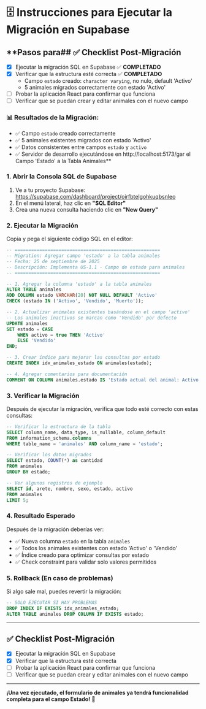 # 🗄️ Instrucciones para Ejecutar la Migración en Supabase

## **Pasos para## **✅ Checklist Post-Migración**
- [x] Ejecutar la migración SQL en Supabase ✅ **COMPLETADO**
- [x] Verificar que la estructura esté correcta ✅ **COMPLETADO**
  - Campo `estado` creado: `character varying`, no nulo, default 'Activo'
  - 5 animales migrados correctamente con estado 'Activo'
- [ ] Probar la aplicación React para confirmar que funciona
- [ ] Verificar que se puedan crear y editar animales con el nuevo campo

### **📊 Resultados de la Migración:**
- ✅ Campo `estado` creado correctamente
- ✅ 5 animales existentes migrados con estado 'Activo'
- ✅ Datos consistentes entre campos `estado` y `activo`
- ✅ Servidor de desarrollo ejecutándose en http://localhost:5173/gar el Campo 'Estado' a la Tabla Animales**

### **1. Abrir la Consola SQL de Supabase**
1. Ve a tu proyecto Supabase: https://supabase.com/dashboard/project/oirfbtelgohkuqbsnleo
2. En el menú lateral, haz clic en **"SQL Editor"**
3. Crea una nueva consulta haciendo clic en **"New Query"**

### **2. Ejecutar la Migración**
Copia y pega el siguiente código SQL en el editor:

```sql
-- =====================================================
-- Migration: Agregar campo 'estado' a la tabla animales
-- Fecha: 25 de septiembre de 2025
-- Descripción: Implementa US-1.1 - Campo de estado para animales
-- =====================================================

-- 1. Agregar la columna 'estado' a la tabla animales
ALTER TABLE animales 
ADD COLUMN estado VARCHAR(20) NOT NULL DEFAULT 'Activo' 
CHECK (estado IN ('Activo', 'Vendido', 'Muerto'));

-- 2. Actualizar animales existentes basándose en el campo 'activo'
-- Los animales inactivos se marcan como 'Vendido' por defecto
UPDATE animales 
SET estado = CASE 
    WHEN activo = true THEN 'Activo'
    ELSE 'Vendido'
END;

-- 3. Crear índice para mejorar las consultas por estado
CREATE INDEX idx_animales_estado ON animales(estado);

-- 4. Agregar comentarios para documentación
COMMENT ON COLUMN animales.estado IS 'Estado actual del animal: Activo (en el rancho), Vendido (ya no está), Muerto (fallecido)';
```

### **3. Verificar la Migración**
Después de ejecutar la migración, verifica que todo esté correcto con estas consultas:

```sql
-- Verificar la estructura de la tabla
SELECT column_name, data_type, is_nullable, column_default
FROM information_schema.columns 
WHERE table_name = 'animales' AND column_name = 'estado';

-- Verificar los datos migrados
SELECT estado, COUNT(*) as cantidad
FROM animales 
GROUP BY estado;

-- Ver algunos registros de ejemplo
SELECT id, arete, nombre, sexo, estado, activo
FROM animales
LIMIT 5;
```

### **4. Resultado Esperado**
Después de la migración deberías ver:
- ✅ Nueva columna `estado` en la tabla `animales`
- ✅ Todos los animales existentes con estado 'Activo' o 'Vendido'
- ✅ Índice creado para optimizar consultas por estado
- ✅ Check constraint para validar solo valores permitidos

### **5. Rollback (En caso de problemas)**
Si algo sale mal, puedes revertir la migración:

```sql
-- SOLO EJECUTAR SI HAY PROBLEMAS
DROP INDEX IF EXISTS idx_animales_estado;
ALTER TABLE animales DROP COLUMN IF EXISTS estado;
```

---

## **✅ Checklist Post-Migración**
- [x] Ejecutar la migración SQL en Supabase
- [x] Verificar que la estructura esté correcta
- [ ] Probar la aplicación React para confirmar que funciona
- [ ] Verificar que se puedan crear y editar animales con el nuevo campo

---

**¡Una vez ejecutado, el formulario de animales ya tendrá funcionalidad completa para el campo Estado!** 🐄